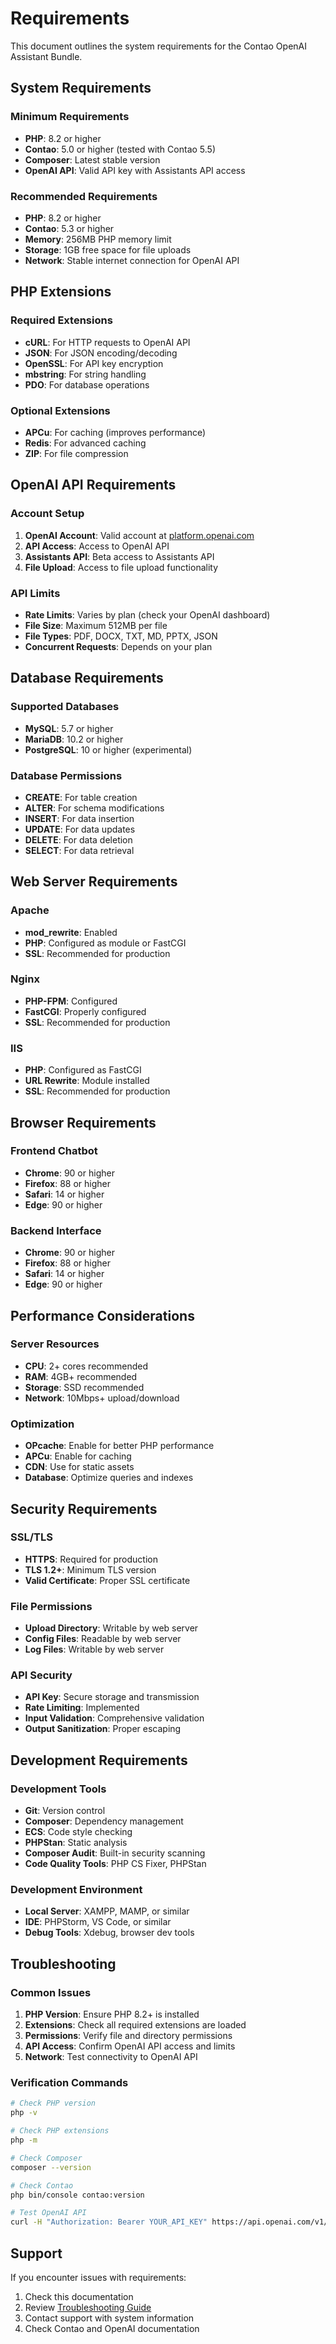 # Requirements

This document outlines the system requirements for the Contao OpenAI Assistant Bundle.

## System Requirements

### Minimum Requirements

- **PHP**: 8.2 or higher
- **Contao**: 5.0 or higher (tested with Contao 5.5)
- **Composer**: Latest stable version
- **OpenAI API**: Valid API key with Assistants API access

### Recommended Requirements

- **PHP**: 8.2 or higher
- **Contao**: 5.3 or higher
- **Memory**: 256MB PHP memory limit
- **Storage**: 1GB free space for file uploads
- **Network**: Stable internet connection for OpenAI API

## PHP Extensions

### Required Extensions

- **cURL**: For HTTP requests to OpenAI API
- **JSON**: For JSON encoding/decoding
- **OpenSSL**: For API key encryption
- **mbstring**: For string handling
- **PDO**: For database operations

### Optional Extensions

- **APCu**: For caching (improves performance)
- **Redis**: For advanced caching
- **ZIP**: For file compression

## OpenAI API Requirements

### Account Setup

1. **OpenAI Account**: Valid account at [platform.openai.com](https://platform.openai.com)
2. **API Access**: Access to OpenAI API
3. **Assistants API**: Beta access to Assistants API
4. **File Upload**: Access to file upload functionality

### API Limits

- **Rate Limits**: Varies by plan (check your OpenAI dashboard)
- **File Size**: Maximum 512MB per file
- **File Types**: PDF, DOCX, TXT, MD, PPTX, JSON
- **Concurrent Requests**: Depends on your plan

## Database Requirements

### Supported Databases

- **MySQL**: 5.7 or higher
- **MariaDB**: 10.2 or higher
- **PostgreSQL**: 10 or higher (experimental)

### Database Permissions

- **CREATE**: For table creation
- **ALTER**: For schema modifications
- **INSERT**: For data insertion
- **UPDATE**: For data updates
- **DELETE**: For data deletion
- **SELECT**: For data retrieval

## Web Server Requirements

### Apache

- **mod_rewrite**: Enabled
- **PHP**: Configured as module or FastCGI
- **SSL**: Recommended for production

### Nginx

- **PHP-FPM**: Configured
- **FastCGI**: Properly configured
- **SSL**: Recommended for production

### IIS

- **PHP**: Configured as FastCGI
- **URL Rewrite**: Module installed
- **SSL**: Recommended for production

## Browser Requirements

### Frontend Chatbot

- **Chrome**: 90 or higher
- **Firefox**: 88 or higher
- **Safari**: 14 or higher
- **Edge**: 90 or higher

### Backend Interface

- **Chrome**: 90 or higher
- **Firefox**: 88 or higher
- **Safari**: 14 or higher
- **Edge**: 90 or higher

## Performance Considerations

### Server Resources

- **CPU**: 2+ cores recommended
- **RAM**: 4GB+ recommended
- **Storage**: SSD recommended
- **Network**: 10Mbps+ upload/download

### Optimization

- **OPcache**: Enable for better PHP performance
- **APCu**: Enable for caching
- **CDN**: Use for static assets
- **Database**: Optimize queries and indexes

## Security Requirements

### SSL/TLS

- **HTTPS**: Required for production
- **TLS 1.2+**: Minimum TLS version
- **Valid Certificate**: Proper SSL certificate

### File Permissions

- **Upload Directory**: Writable by web server
- **Config Files**: Readable by web server
- **Log Files**: Writable by web server

### API Security

- **API Key**: Secure storage and transmission
- **Rate Limiting**: Implemented
- **Input Validation**: Comprehensive validation
- **Output Sanitization**: Proper escaping

## Development Requirements

### Development Tools

- **Git**: Version control
- **Composer**: Dependency management
- **ECS**: Code style checking
- **PHPStan**: Static analysis
- **Composer Audit**: Built-in security scanning
- **Code Quality Tools**: PHP CS Fixer, PHPStan

### Development Environment

- **Local Server**: XAMPP, MAMP, or similar
- **IDE**: PHPStorm, VS Code, or similar
- **Debug Tools**: Xdebug, browser dev tools

## Troubleshooting

### Common Issues

1. **PHP Version**: Ensure PHP 8.2+ is installed
2. **Extensions**: Check all required extensions are loaded
3. **Permissions**: Verify file and directory permissions
4. **API Access**: Confirm OpenAI API access and limits
5. **Network**: Test connectivity to OpenAI API

### Verification Commands

```bash
# Check PHP version
php -v

# Check PHP extensions
php -m

# Check Composer
composer --version

# Check Contao
php bin/console contao:version

# Test OpenAI API
curl -H "Authorization: Bearer YOUR_API_KEY" https://api.openai.com/v1/models
```

## Support

If you encounter issues with requirements:

1. Check this documentation
2. Review [Troubleshooting Guide](development/troubleshooting.md)
3. Contact support with system information
4. Check Contao and OpenAI documentation 